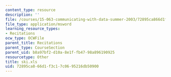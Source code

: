 ```yaml
---
content_type: resource
description: ''
file: /courses/15-063-communicating-with-data-summer-2003/72895ca866d1f3c17c0695216db50900_ski.xls
file_type: application/msword
learning_resource_types:
- Recitations
ocw_type: OCWFile
parent_title: Recitations
parent_type: CourseSection
parent_uid: b8a97bf2-d10a-8e1f-fb47-98a896190925
resourcetype: Other
title: ski.xls
uid: 72895ca8-66d1-f3c1-7c06-95216db50900
---
```

